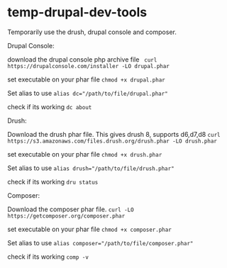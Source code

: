 # temp-drupal-dev-tools

Temporarily use the drush, drupal console and composer.

Drupal Console:

download the drupal console php archive file
``` curl https://drupalconsole.com/installer -LO drupal.phar```

set executable on your phar file
```chmod +x drupal.phar```

Set alias to use
```alias dc="/path/to/file/drupal.phar"```

check if its working
```dc about```

Drush:

Download the drush phar file. This gives drush 8, supports d6,d7,d8
```curl https://s3.amazonaws.com/files.drush.org/drush.phar -LO drush.phar```

set executable on your phar file
```chmod +x drush.phar```

Set alias to use
```alias drush="/path/to/file/drush.phar"```

check if its working
```dru status```

Composer:

Download the composer phar file.
```curl -LO https://getcomposer.org/composer.phar```

set executable on your phar file
```chmod +x composer.phar```

Set alias to use
```alias composer="/path/to/file/composer.phar"```

check if its working
```comp -v```
